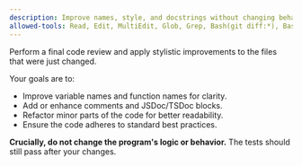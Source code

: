 ```yaml
---
description: Improve names, style, and docstrings without changing behavior.
allowed-tools: Read, Edit, MultiEdit, Glob, Grep, Bash(git diff:*), Bash(git add:*), Bash(git commit:*), Bash(git status:*)
---
```

Perform a final code review and apply stylistic improvements to the files that were just changed.

Your goals are to:
- Improve variable names and function names for clarity.
- Add or enhance comments and JSDoc/TSDoc blocks.
- Refactor minor parts of the code for better readability.
- Ensure the code adheres to standard best practices.

**Crucially, do not change the program's logic or behavior.** The tests should still pass after your changes.